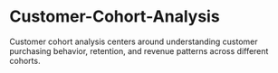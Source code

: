 # Customer-Cohort-Analysis
Customer cohort analysis centers around understanding customer purchasing behavior, retention, and revenue patterns across different cohorts.
